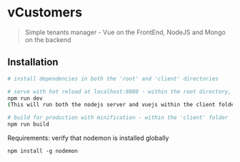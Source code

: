 # vCustomers

> Simple tenants manager - Vue on the FrontEnd, NodeJS and Mongo on the backend

## Installation

``` bash
# install dependencies in both the 'root' and 'client' directories

# serve with hot reload at localhost:8080 - within the root directory, run:
npm run dev
(This will run both the nodejs server and vuejs within the client folder)

# build for production with minification - within the 'client' folder
npm run build
```

Requirements: verify that nodemon is installed globally
```
npm install -g nodemon
```